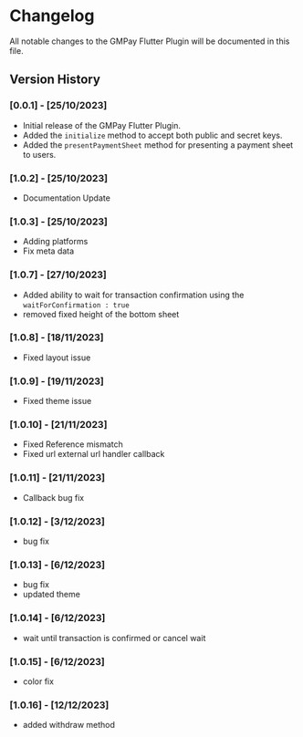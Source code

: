 # Changelog

All notable changes to the GMPay Flutter Plugin will be documented in this file.

## Version History

### [0.0.1] - [25/10/2023]

- Initial release of the GMPay Flutter Plugin.
- Added the `initialize` method to accept both public and secret keys.
- Added the `presentPaymentSheet` method for presenting a payment sheet to users.

### [1.0.2] - [25/10/2023]

- Documentation Update

### [1.0.3] - [25/10/2023]
- Adding platforms
- Fix meta data

### [1.0.7] - [27/10/2023]
- Added ability to wait for transaction confirmation using the `waitForConfirmation : true` 
- removed fixed height of the bottom sheet 

### [1.0.8] - [18/11/2023]
- Fixed layout issue

### [1.0.9] - [19/11/2023]
- Fixed theme issue

### [1.0.10] - [21/11/2023]
- Fixed Reference mismatch
- Fixed url external url handler callback

### [1.0.11] - [21/11/2023]
- Callback bug fix

### [1.0.12] - [3/12/2023]
- bug fix

### [1.0.13] - [6/12/2023]
- bug fix
- updated theme

### [1.0.14] - [6/12/2023]
- wait until transaction is confirmed or cancel wait 

### [1.0.15] - [6/12/2023]
- color fix

### [1.0.16] - [12/12/2023]
- added withdraw method 